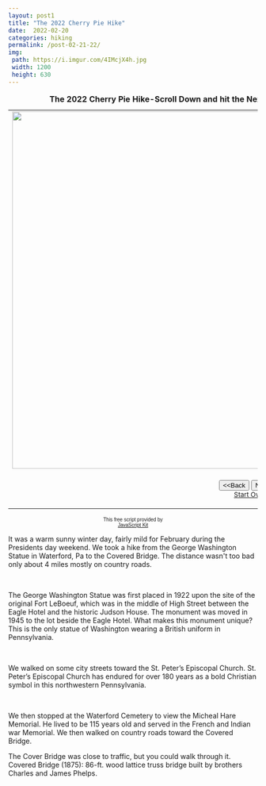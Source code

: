 ```yaml
---
layout: post1
title: "The 2022 Cherry Pie Hike"
date:  2022-02-20
categories: hiking
permalink: /post-02-21-22/
img:
 path: https://i.imgur.com/4IMcjX4h.jpg
 width: 1200
 height: 630
---
```



<table border="0" cellpadding="0">
  <caption><strong>The 2022 Cherry Pie Hike-Scroll Down and hit the Next button to view slide show,read the story below.</strong></caption>
  <tr>
    <td width="100%"><img src="https://i.imgur.com/4IMcjX4h.jpg" width="960" height="720" class="responsive" name="photoslider"></td>
  </tr>
  <tr>
    <td width="100%"><form method="POST" name="rotater">
      <div align="center"><center><p><script language="JavaScript1.1">
var photos=new Array()
var which=0

/*Change the below variables to reference your own images. You may have as many images in the slider as you wish*/
photos[0]="https://i.imgur.com/4IMcjX4h.jpg"
photos[1]="https://i.imgur.com/27uJ4JNh.jpg"
photos[2]="https://i.imgur.com/Ew1QvbTh.jpg"
photos[3]="https://i.imgur.com/FYKQzuTh.jpg"
photos[4]="https://i.imgur.com/b9qk52dh.jpg"
photos[5]="https://i.imgur.com/BZdHs0Zh.jpg"
photos[6]="https://i.imgur.com/zK2HgCih.jpg"
photos[7]="https://i.imgur.com/1qfyhr3h.jpg"
photos[8]="https://i.imgur.com/1W1P4Peh.jpg"






function backward(){
if (which>0){
window.status=''
which--
document.images.photoslider.src=photos[which]
}
}

function forward(){
if (which<photos.length-1){
which++
document.images.photoslider.src=photos[which]
}
else window.status='End of gallery'
}
</script><input type="button" value="&lt;&lt;Back" name="B2"
      onClick="backward()"> <input type="button" value="Next&gt;&gt;" name="B1"
      onClick="forward()"><br>
      <a href="#" onClick="which=1;backward();return false"><small>Start Over</small></a></p>
      </center></div>
    </form>
    </td>
  </tr>
</table>

<p align="center"><font face="arial" size="-2">This free script provided by</font><br>
<font face="arial, helvetica" size="-2"><a href="http://javascriptkit.com">JavaScript
Kit</a></font></p>


<p>It was a warm sunny winter day, fairly mild for February during the Presidents day weekend. We took a hike from the George Washington Statue in Waterford, Pa to the Covered Bridge. The distance wasn't too bad only about 4 miles mostly on country roads.</p><br>

 <p>The George Washington Statue  was first placed in 1922 upon the site of the original Fort LeBoeuf, which was in the middle of High Street between the Eagle Hotel and the historic Judson House. The monument was moved in 1945 to the lot beside the Eagle Hotel. What makes this monument unique? This is the only statue of Washington wearing a British uniform in Pennsylvania.</p><br>
 
 <p>We walked on some city streets toward the St. Peter’s Episcopal Church. St. Peter’s Episcopal Church has endured for over 180 years as a bold Christian symbol in this northwestern Pennsylvania.</p><br>
  <p>We then stopped at the Waterford Cemetery to view the  Micheal Hare Memorial. He lived to be 115 years old and served in the French and Indian war Memorial.
  We then walked on country roads toward the Covered Bridge.</p>
  
  <p>The Cover Bridge was close to traffic, but you could walk through it. Covered Bridge (1875): 86-ft. wood lattice truss bridge built by brothers Charles and James Phelps.</p><br>
<br>
<br>
